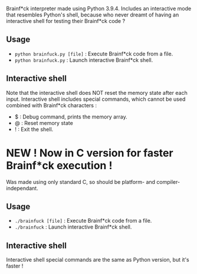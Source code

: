 Brainf\*ck interpreter made using Python 3.9.4. Includes an interactive mode that resembles Python's shell, because who never dreamt of having an interactive shell for testing their Brainf\*ck code ?

## Usage
- `python brainfuck.py [file]` : Execute Brainf\*ck code from a file.
- `python brainfuck.py`        : Launch interactive Brainf\*ck shell.

## Interactive shell
Note that the interactive shell does NOT reset the memory state after each input.
Interactive shell includes special commands, which cannot be used combined with Brainf*ck characters :
- $ : Debug command, prints the memory array.
- @ : Reset memory state
- ! : Exit the shell.

# NEW ! Now in C version for faster Brainf\*ck execution !
Was made using only standard C, so should be platform- and compiler-independant.

## Usage
- `./brainfuck [file]`        : Execute Brainf\*ck code from a file.
- `./brainfuck`               : Launch interactive Brainf\*ck shell.

## Interactive shell
Interactive shell special commands are the same as Python version, but it's faster ! 
